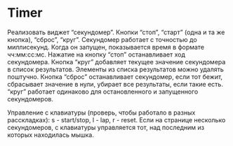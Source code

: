 # Timer

Реализовать виджет “секундомер”. Кнопки “стоп”, “старт” (одна и та же кнопка), “сброс”, “круг”. Секундомер работает с точностью до миллисекунд. Когда он запущен, показывается время в формате чч:мм:сс:мс. Нажатие на кнопку “стоп” останавливает ход секундомера. Кнопка “круг” добавляет текущее значение секундомера в список результатов. Элементы из списка результатов можно удалять поштучно. Кнопка “сброс” останавливает секундомер, если тот бежит, сбрасывает значение в нули, убирает все результаты, если такие есть. “круг” работает одинаково для остановленного и запущенного секундомеров.

Управление с клавиатуры (проверь, чтобы работало в разных расскладках): s - start/stop, l - lap, r - reset. Если на странице несколько секундомеров, с клавиатуры управляется тот, над последним из которых находилась мышка.